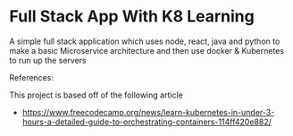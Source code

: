 # Full Stack App With K8 Learning
A simple full stack application which uses node, react, java and python to make a basic Microservice architecture and then use docker &amp; Kubernetes to run up the servers



References:

This project is based off of the following article 
* https://www.freecodecamp.org/news/learn-kubernetes-in-under-3-hours-a-detailed-guide-to-orchestrating-containers-114ff420e882/
